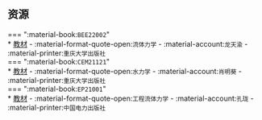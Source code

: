 ## 资源  
=== ":material-book:`BEE22002`"  
    * [教材](http://api.cqu-openlib.cn/file?key=i1OqM29i3ovi) - :material-format-quote-open:`流体力学` - :material-account:`龙天渝` - :material-printer:`重庆大学出版社`  
=== ":material-book:`CEM21121`"  
    * [教材](http://api.cqu-openlib.cn/file?key=iNBWW2uvw9bg) - :material-format-quote-open:`水力学` - :material-account:`肖明葵` - :material-printer:`重庆大学出版社`  
=== ":material-book:`EP21001`"  
    * [教材](http://api.cqu-openlib.cn/file?key=i4jKp25fan3e) - :material-format-quote-open:`工程流体力学` - :material-account:`孔珑` - :material-printer:`中国电力出版社`  